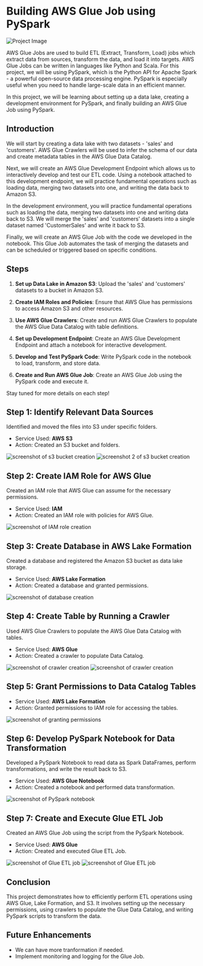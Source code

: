 # Building AWS Glue Job using PySpark

![Project Image](https://drive.google.com/uc?export=view&id=1QoHDUJlFZBOvTXkcxS5fK0R96aCn-sSc)

AWS Glue Jobs are used to build ETL (Extract, Transform, Load) jobs which extract data from sources, transform the data, and load it into targets. AWS Glue Jobs can be written in languages like Python and Scala. For this project, we will be using PySpark, which is the Python API for Apache Spark - a powerful open-source data processing engine. PySpark is especially useful when you need to handle large-scale data in an efficient manner.

In this project, we will be learning about setting up a data lake, creating a development environment for PySpark, and finally building an AWS Glue Job using PySpark.

## Introduction

We will start by creating a data lake with two datasets - 'sales' and 'customers'. AWS Glue Crawlers will be used to infer the schema of our data and create metadata tables in the AWS Glue Data Catalog.

Next, we will create an AWS Glue Development Endpoint which allows us to interactively develop and test our ETL code. Using a notebook attached to this development endpoint, we will practice fundamental operations such as loading data, merging two datasets into one, and writing the data back to Amazon S3.

In the development environment, you will practice fundamental operations such as loading the data, merging two datasets into one and writing data back to S3. We will merge the 'sales' and 'customers' datasets into a single dataset named 'CustomerSales' and write it back to S3.

Finally, we will create an AWS Glue Job with the code we developed in the notebook. This Glue Job automates the task of merging the datasets and can be scheduled or triggered based on specific conditions.


## Steps

1. **Set up Data Lake in Amazon S3**: Upload the 'sales' and 'customers' datasets to a bucket in Amazon S3.

2. **Create IAM Roles and Policies**: Ensure that AWS Glue has permissions to access Amazon S3 and other resources.

3. **Use AWS Glue Crawlers**: Create and run AWS Glue Crawlers to populate the AWS Glue Data Catalog with table definitions.

4. **Set up Development Endpoint**: Create an AWS Glue Development Endpoint and attach a notebook for interactive development.

5. **Develop and Test PySpark Code**: Write PySpark code in the notebook to load, transform, and store data.

6. **Create and Run AWS Glue Job**: Create an AWS Glue Job using the PySpark code and execute it.

Stay tuned for more details on each step!



## Step 1: Identify Relevant Data Sources

Identified and moved the files into S3 under specific folders.

- Service Used: **AWS S3**
- Action: Created an S3 bucket and folders.

![screenshot of s3 bucket creation](https://drive.google.com/uc?export=view&id=1twmj5eDL1bHTh29PQ8Ul8Ny8YILOz8aa)
![screenshot 2 of s3 bucket creation](https://drive.google.com/uc?export=view&id=1tok2MuMBFk71fW-rJPHPA9lMwukqbuM9)



## Step 2: Create IAM Role for AWS Glue

Created an IAM role that AWS Glue can assume for the necessary permissions.

- Service Used: **IAM**
- Action: Created an IAM role with policies for AWS Glue.

![screenshot of IAM role creation](https://drive.google.com/file/d/1lMe4UwRnE_tdhB0kYpT_TAlKrBwndCWG/view?usp=drive_link)

## Step 3: Create Database in AWS Lake Formation

Created a database and registered the Amazon S3 bucket as data lake storage.

- Service Used: **AWS Lake Formation**
- Action: Created a database and granted permissions.

![screenshot of database creation](https://drive.google.com/file/d/10nLHToaDoSqsdvYlT26vNvJJEz8fQuog/view?usp=drive_link)

## Step 4: Create Table by Running a Crawler

Used AWS Glue Crawlers to populate the AWS Glue Data Catalog with tables.

- Service Used: **AWS Glue**
- Action: Created a crawler to populate Data Catalog.

![screenshot of crawler creation](https://drive.google.com/file/d/1jJYNWdIa2ea0taCmn2U3_4PJ1Td7fN0w/view?usp=drive_link)
![screenshot of crawler creation](https://drive.google.com/file/d/11X-hcM0l2FfxSgazw8G_t4vNcLhld_vQ/view?usp=drive_link)

## Step 5: Grant Permissions to Data Catalog Tables

- Service Used: **AWS Lake Formation**
- Action: Granted permissions to IAM role for accessing the tables.

![screenshot of granting permissions](https://drive.google.com/file/d/1mII7F5fdDp_NF6ewesFt0EZEsrSpPG0k/view?usp=drive_link)

## Step 6: Develop PySpark Notebook for Data Transformation

Developed a PySpark Notebook to read data as Spark DataFrames, perform transformations, and write the result back to S3.

- Service Used: **AWS Glue Notebook**
- Action: Created a notebook and performed data transformation.

![screenshot of PySpark notebook](https://drive.google.com/file/d/1nTJi2Z5xbrR4BqgRqi7TRyHFe4mPNN8x/view?usp=drive_link)

## Step 7: Create and Execute Glue ETL Job

Created an AWS Glue Job using the script from the PySpark Notebook.

- Service Used: **AWS Glue**
- Action: Created and executed Glue ETL Job.

![screenshot of Glue ETL job](https://drive.google.com/file/d/1dQxK4tQvk4fk1eb1L6QR_Qv03noQBNCT/view?usp=drive_link)
![screenshot of Glue ETL job](https://drive.google.com/file/d/17rtALHaeDzY_xz4p6hJm87aRKvxTXFXZ/view?usp=drive_link)

## Conclusion

This project demonstrates how to efficiently perform ETL operations using AWS Glue, Lake Formation, and S3. It involves setting up the necessary permissions, using crawlers to populate the Glue Data Catalog, and writing PySpark scripts to transform the data.

## Future Enhancements

- We can have more tranformation if needed.
- Implement monitoring and logging for the Glue Job.

